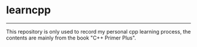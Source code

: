 # learncpp
---
This repository is only used to record my personal cpp learning process, the contents are mainly from the book "C++ Primer Plus".
